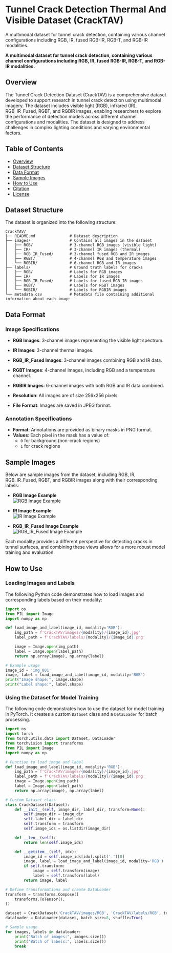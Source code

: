 # Tunnel Crack Detection Thermal And Visible Dataset (CrackTAV)
A multimodal dataset for tunnel crack detection, containing various channel configurations including RGB, IR, fused RGB-IR, RGB-T, and RGB-IR modalities.


**A multimodal dataset for tunnel crack detection, containing various channel configurations including RGB, IR, fused RGB-IR, RGB-T, and RGB-IR modalities.**

## Overview

The Tunnel Crack Detection Dataset (CrackTAV) is a comprehensive dataset developed to support research in tunnel crack detection using multimodal imagery. The dataset includes visible light (RGB), infrared (IR), RGB_IR_Fused, RGBT, and RGBIR images, enabling researchers to explore the performance of detection models across different channel configurations and modalities. The dataset is designed to address challenges in complex lighting conditions and varying environmental factors.

## Table of Contents
- [Overview](#overview)
- [Dataset Structure](#dataset-structure)
- [Data Format](#data-format)
- [Sample Images](#sample-images)
- [How to Use](#how-to-use)
- [Citation](#citation)
- [License](#license)

## Dataset Structure

The dataset is organized into the following structure:

```plaintext
CrackTAV/
├── README.md               # Dataset description
├── images/                 # Contains all images in the dataset
│   ├── RGB/                # 3-channel RGB images (visible light)
│   ├── IR/                 # 3-channel IR images (thermal)
│   ├── RGB_IR_Fused/       # 3-channel fused RGB and IR images
│   ├── RGBT/               # 4-channel RGB and temperature images
│   └── RGBIR/              # 6-channel RGB and IR images
├── labels/                 # Ground truth labels for cracks
│   ├── RGB/                # Labels for RGB images
│   ├── IR/                 # Labels for IR images
│   ├── RGB_IR_Fused/       # Labels for fused RGB_IR images
│   ├── RGBT/               # Labels for RGBT images
│   └── RGBIR/              # Labels for RGBIR images
└── metadata.csv            # Metadata file containing additional information about each image
```

## Data Format

### Image Specifications

- **RGB Images**: 3-channel images representing the visible light spectrum.
- **IR Images**: 3-channel thermal images.
- **RGB_IR_Fused Images**: 3-channel images combining RGB and IR data.
- **RGBT Images**: 4-channel images, including RGB and a temperature channel.
- **RGBIR Images**: 6-channel images with both RGB and IR data combined.

- **Resolution**: All images are of size 256x256 pixels.
- **File Format**: Images are saved in JPEG format.

### Annotation Specifications

- **Format**: Annotations are provided as binary masks in PNG format.
- **Values**: Each pixel in the mask has a value of:
  - `0` for background (non-crack regions)
  - `1` for crack regions

## Sample Images

Below are sample images from the dataset, including RGB, IR, RGB_IR_Fused, RGBT, and RGBIR images along with their corresponding labels:

- **RGB Image Example**  
  ![RGB Image Example](images/RGB/sample.jpg)

- **IR Image Example**  
  ![IR Image Example](images/IR/sample.jpg)

- **RGB_IR_Fused Image Example**  
  ![RGB_IR_Fused Image Example](images/RGB_IR_Fused/sample.jpg)

Each modality provides a different perspective for detecting cracks in tunnel surfaces, and combining these views allows for a more robust model training and evaluation.

## How to Use

### Loading Images and Labels

The following Python code demonstrates how to load images and corresponding labels based on their modality:

```python
import os
from PIL import Image
import numpy as np

def load_image_and_label(image_id, modality='RGB'):
    img_path = f'CrackTAV/images/{modality}/{image_id}.jpg'
    label_path = f'CrackTAV/labels/{modality}/{image_id}.png'

    image = Image.open(img_path)
    label = Image.open(label_path)
    return np.array(image), np.array(label)

# Example usage
image_id = 'img_001'
image, label = load_image_and_label(image_id, modality='RGB')
print("Image shape:", image.shape)
print("Label shape:", label.shape)
```

### Using the Dataset for Model Training

The following code demonstrates how to use the dataset for model training in PyTorch. It creates a custom `Dataset` class and a `DataLoader` for batch processing.

```python
import os
import torch
from torch.utils.data import Dataset, DataLoader
from torchvision import transforms
from PIL import Image
import numpy as np

# Function to load image and label
def load_image_and_label(image_id, modality='RGB'):
    img_path = f'CrackTAV/images/{modality}/{image_id}.jpg'
    label_path = f'CrackTAV/labels/{modality}/{image_id}.png'
    image = Image.open(img_path)
    label = Image.open(label_path)
    return np.array(image), np.array(label)

# Custom Dataset class
class CrackDataset(Dataset):
    def __init__(self, image_dir, label_dir, transform=None):
        self.image_dir = image_dir
        self.label_dir = label_dir
        self.transform = transform
        self.image_ids = os.listdir(image_dir)

    def __len__(self):
        return len(self.image_ids)

    def __getitem__(self, idx):
        image_id = self.image_ids[idx].split('.')[0]
        image, label = load_image_and_label(image_id, modality='RGB')
        if self.transform:
            image = self.transform(image)
            label = self.transform(label)
        return image, label

# Define transformations and create DataLoader
transform = transforms.Compose([
    transforms.ToTensor(),
])

dataset = CrackDataset('CrackTAV/images/RGB', 'CrackTAV/labels/RGB', transform=transform)
dataloader = DataLoader(dataset, batch_size=8, shuffle=True)

# Sample usage
for images, labels in dataloader:
    print("Batch of images:", images.size())
    print("Batch of labels:", labels.size())
    break
```
